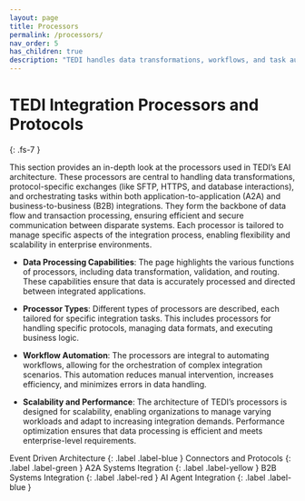 ```yaml
---
layout: page
title: Processors
permalink: /processors/
nav_order: 5
has_children: true
description: "TEDI handles data transformations, workflows, and task automation to streamline enterprise system integrations"
---
```


# TEDI Integration Processors and Protocols
{: .fs-7 }



This section provides an in-depth look at the processors used in TEDI’s EAI architecture. These processors are central to handling data transformations, protocol-specific exchanges (like SFTP, HTTPS, and database interactions), and orchestrating tasks within both application-to-application (A2A) and business-to-business (B2B) integrations. They form the backbone of data flow and transaction processing, ensuring efficient and secure communication between disparate systems. Each processor is tailored to manage specific aspects of the integration process, enabling flexibility and scalability in enterprise environments.


* **Data Processing Capabilities**: The page highlights the various functions of processors, including data transformation, validation, and routing. These capabilities ensure that data is accurately processed and directed between integrated applications.

* **Processor Types**: Different types of processors are described, each tailored for specific integration tasks. This includes processors for handling specific protocols, managing data formats, and executing business logic.

* **Workflow Automation**: The processors are integral to automating workflows, allowing for the orchestration of complex integration scenarios. This automation reduces manual intervention, increases efficiency, and minimizes errors in data handling.

* **Scalability and Performance**: The architecture of TEDI’s processors is designed for scalability, enabling organizations to manage varying workloads and adapt to increasing integration demands. Performance optimization ensures that data processing is efficient and meets enterprise-level requirements.


Event Driven Architecture
{: .label .label-blue } 
Connectors and Protocols
{: .label .label-green }
A2A Systems Itegration
{: .label .label-yellow }
B2B Systems Integration
{: .label .label-red }
AI Agent Integration
{: .label .label-blue }